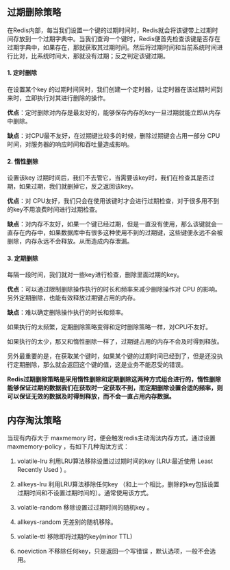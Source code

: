 ## 过期删除策略

在Redis内部，每当我们设置一个键的过期时间时，Redis就会将该键带上过期时间存放到一个过期字典中。当我们查询一个键时，Redis便首先检查该键是否存在过期字典中，如果存在，那就获取其过期时间。然后将过期时间和当前系统时间进行比对，比系统时间大，那就没有过期；反之判定该键过期。

#### 1. 定时删除
在设置某个key 的过期时间同时，我们创建一个定时器，让定时器在该过期时间到来时，立即执行对其进行删除的操作。

**优点**：定时删除对内存是最友好的，能够保存内存的key一旦过期就能立即从内存中删除。

**缺点**：对CPU最不友好，在过期键比较多的时候，删除过期键会占用一部分 CPU 时间，对服务器的响应时间和吞吐量造成影响。

#### 2. 惰性删除
设置该key 过期时间后，我们不去管它，当需要该key时，我们在检查其是否过期，如果过期，我们就删掉它，反之返回该key。

**优点**：对 CPU友好，我们只会在使用该键时才会进行过期检查，对于很多用不到的key不用浪费时间进行过期检查。

**缺点**：对内存不友好，如果一个键已经过期，但是一直没有使用，那么该键就会一直存在内存中，如果数据库中有很多这种使用不到的过期键，这些键便永远不会被删除，内存永远不会释放。从而造成内存泄漏。
#### 3. 定期删除
每隔一段时间，我们就对一些key进行检查，删除里面过期的key。

**优点**：可以通过限制删除操作执行的时长和频率来减少删除操作对 CPU 的影响。另外定期删除，也能有效释放过期键占用的内存。

**缺点**：难以确定删除操作执行的时长和频率。

如果执行的太频繁，定期删除策略变得和定时删除策略一样，对CPU不友好。

如果执行的太少，那又和惰性删除一样了，过期键占用的内存不会及时得到释放。

另外最重要的是，在获取某个键时，如果某个键的过期时间已经到了，但是还没执行定期删除，那么就会返回这个键的值，这是业务不能忍受的错误。


**Redis过期删除策略是采用惰性删除和定期删除这两种方式组合进行的，惰性删除能够保证过期的数据我们在获取时一定获取不到，而定期删除设置合适的频率，则可以保证无效的数据及时得到释放，而不会一直占用内存数据。**

## 内存淘汰策略
当现有内存大于 maxmemory 时，便会触发redis主动淘汰内存方式，通过设置 maxmemory-policy ，有如下几种淘汰方式：

1. volatile-lru   利用LRU算法移除设置过过期时间的key (LRU:最近使用 Least Recently Used ) 。

2. allkeys-lru   利用LRU算法移除任何key （和上一个相比，删除的key包括设置过期时间和不设置过期时间的）。通常使用该方式。

3. volatile-random 移除设置过过期时间的随机key 。

4. allkeys-random  无差别的随机移除。

5. volatile-ttl   移除即将过期的key(minor TTL) 

6. noeviction 不移除任何key，只是返回一个写错误 ，默认选项，一般不会选用。

